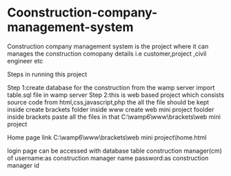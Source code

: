 # Coonstruction-company-management-system
Construction company management system is the project where it can manages the construction comopany details i.e customer,project ,civil engineer etc



Steps in running this project 

Step 1:create database for the construction from the wamp server import table.sql file in wamp server
Step 2:this is web based project which consists source code from html,css,javascript,php the all the file should be kept inside
create brackets folder inside www
create web mini project foolder inside brackets 
paste all the files in that
C:\wamp6\www\brackets\web mini project

Home page link 
C:\wamp6\www\brackets\web mini project\home.html

login page can be accessed with database table construction manager(cm) of username:as construction manager name password:as construction manager id
